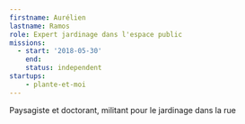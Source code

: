 ```yaml
---
firstname: Aurélien
lastname: Ramos
role: Expert jardinage dans l'espace public
missions:
  - start: '2018-05-30'
    end:
    status: independent
startups:
    - plante-et-moi
---
```


Paysagiste et doctorant, militant pour le jardinage dans la rue
